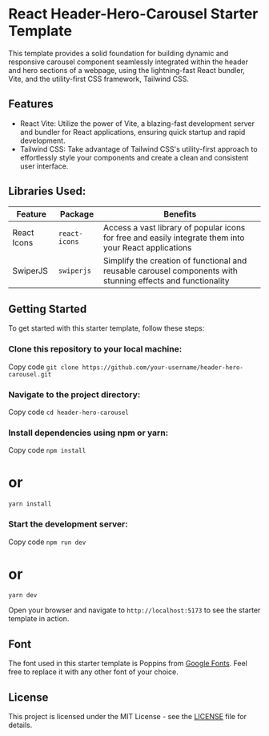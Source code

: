 # React Header-Hero-Carousel Starter Template
This template provides a solid foundation for building dynamic and responsive carousel component seamlessly integrated within the header and hero sections of a webpage, using the lightning-fast React bundler, Vite, and the utility-first CSS framework, Tailwind CSS.

## Features
- React Vite: Utilize the power of Vite, a blazing-fast development server and bundler for React applications, ensuring quick startup and rapid development.
- Tailwind CSS: Take advantage of Tailwind CSS's utility-first approach to effortlessly style your components and create a clean and consistent user interface.

## Libraries Used:
| Feature  | Package | Benefits |
| ------------- | ------------- | ------------- |
| React Icons |  `react-icons` | Access a vast library of popular icons for free and easily integrate them into your React applications |
| SwiperJS | `swiperjs`  | Simplify the creation of functional and reusable carousel components with stunning effects and functionality  |


## Getting Started
To get started with this starter template, follow these steps:

### Clone this repository to your local machine:

Copy code
`git clone https://github.com/your-username/header-hero-carousel.git`

### Navigate to the project directory:

Copy code
`cd header-hero-carousel`

### Install dependencies using npm or yarn:

Copy code
`npm install`
# or
`yarn install`

### Start the development server:

Copy code
`npm run dev`
# or
`yarn dev`

Open your browser and navigate to `http://localhost:5173` to see the starter template in action.


## Font
The font used in this starter template is Poppins from [Google Fonts](https://fonts.google.com/). Feel free to replace it with any other font of your choice.

## License
This project is licensed under the MIT License - see the [LICENSE](https://github.com/Adedeji-Taiwo/Header-Hero-Carousel-Starter-Template/blob/main/LICENSE) file for details.



